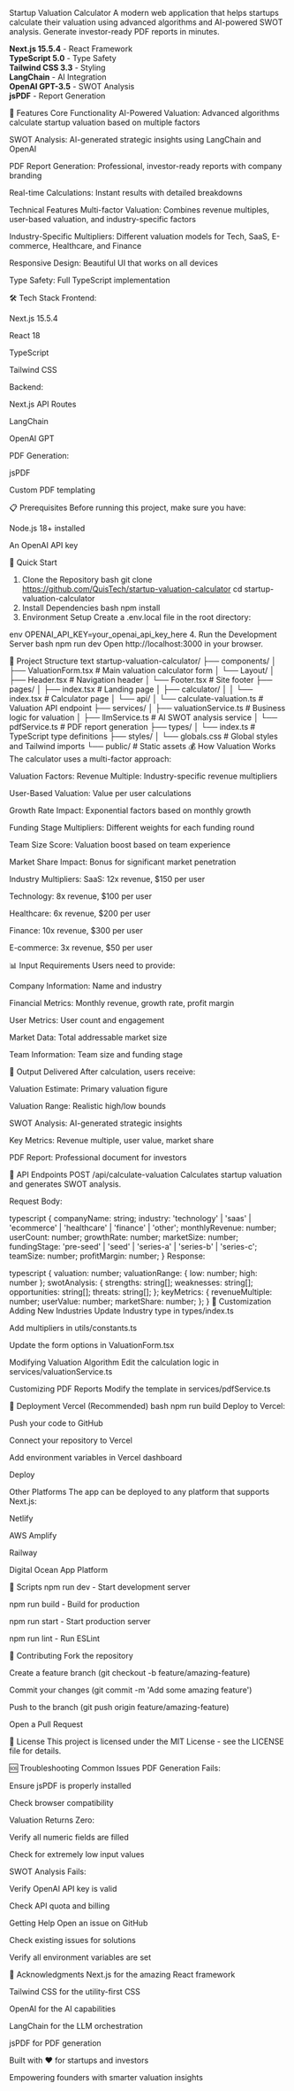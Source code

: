Startup Valuation Calculator
A modern web application that helps startups calculate their valuation using advanced algorithms and AI-powered SWOT analysis. Generate investor-ready PDF reports in minutes.

**Next.js 15.5.4** - React Framework  
**TypeScript 5.0** - Type Safety  
**Tailwind CSS 3.3** - Styling  
**LangChain** - AI Integration  
**OpenAI GPT-3.5** - SWOT Analysis  
**jsPDF** - Report Generation

🚀 Features
Core Functionality
AI-Powered Valuation: Advanced algorithms calculate startup valuation based on multiple factors

SWOT Analysis: AI-generated strategic insights using LangChain and OpenAI

PDF Report Generation: Professional, investor-ready reports with company branding

Real-time Calculations: Instant results with detailed breakdowns

Technical Features
Multi-factor Valuation: Combines revenue multiples, user-based valuation, and industry-specific factors

Industry-Specific Multipliers: Different valuation models for Tech, SaaS, E-commerce, Healthcare, and Finance

Responsive Design: Beautiful UI that works on all devices

Type Safety: Full TypeScript implementation

🛠 Tech Stack
Frontend:

Next.js 15.5.4

React 18

TypeScript

Tailwind CSS

Backend:

Next.js API Routes

LangChain

OpenAI GPT

PDF Generation:

jsPDF

Custom PDF templating

📋 Prerequisites
Before running this project, make sure you have:

Node.js 18+ installed

An OpenAI API key

🚀 Quick Start
1. Clone the Repository
bash
git clone https://github.com/QuisTech/startup-valuation-calculator
cd startup-valuation-calculator
2. Install Dependencies
bash
npm install
3. Environment Setup
Create a .env.local file in the root directory:

env
OPENAI_API_KEY=your_openai_api_key_here
4. Run the Development Server
bash
npm run dev
Open http://localhost:3000 in your browser.

📁 Project Structure
text
startup-valuation-calculator/
├── components/
│   ├── ValuationForm.tsx      # Main valuation calculator form
│   └── Layout/
│       ├── Header.tsx         # Navigation header
│       └── Footer.tsx         # Site footer
├── pages/
│   ├── index.tsx              # Landing page
│   ├── calculator/
│   │   └── index.tsx          # Calculator page
│   └── api/
│       └── calculate-valuation.ts  # Valuation API endpoint
├── services/
│   ├── valuationService.ts    # Business logic for valuation
│   ├── llmService.ts          # AI SWOT analysis service
│   └── pdfService.ts          # PDF report generation
├── types/
│   └── index.ts               # TypeScript type definitions
├── styles/
│   └── globals.css            # Global styles and Tailwind imports
└── public/                    # Static assets
💰 How Valuation Works
The calculator uses a multi-factor approach:

Valuation Factors:
Revenue Multiple: Industry-specific revenue multipliers

User-Based Valuation: Value per user calculations

Growth Rate Impact: Exponential factors based on monthly growth

Funding Stage Multipliers: Different weights for each funding round

Team Size Score: Valuation boost based on team experience

Market Share Impact: Bonus for significant market penetration

Industry Multipliers:
SaaS: 12x revenue, $150 per user

Technology: 8x revenue, $100 per user

Healthcare: 6x revenue, $200 per user

Finance: 10x revenue, $300 per user

E-commerce: 3x revenue, $50 per user

📊 Input Requirements
Users need to provide:

Company Information: Name and industry

Financial Metrics: Monthly revenue, growth rate, profit margin

User Metrics: User count and engagement

Market Data: Total addressable market size

Team Information: Team size and funding stage

🎯 Output Delivered
After calculation, users receive:

Valuation Estimate: Primary valuation figure

Valuation Range: Realistic high/low bounds

SWOT Analysis: AI-generated strategic insights

Key Metrics: Revenue multiple, user value, market share

PDF Report: Professional document for investors

🔧 API Endpoints
POST /api/calculate-valuation
Calculates startup valuation and generates SWOT analysis.

Request Body:

typescript
{
  companyName: string;
  industry: 'technology' | 'saas' | 'ecommerce' | 'healthcare' | 'finance' | 'other';
  monthlyRevenue: number;
  userCount: number;
  growthRate: number;
  marketSize: number;
  fundingStage: 'pre-seed' | 'seed' | 'series-a' | 'series-b' | 'series-c';
  teamSize: number;
  profitMargin: number;
}
Response:

typescript
{
  valuation: number;
  valuationRange: { low: number; high: number };
  swotAnalysis: {
    strengths: string[];
    weaknesses: string[];
    opportunities: string[];
    threats: string[];
  };
  keyMetrics: {
    revenueMultiple: number;
    userValue: number;
    marketShare: number;
  };
}
🎨 Customization
Adding New Industries
Update Industry type in types/index.ts

Add multipliers in utils/constants.ts

Update the form options in ValuationForm.tsx

Modifying Valuation Algorithm
Edit the calculation logic in services/valuationService.ts

Customizing PDF Reports
Modify the template in services/pdfService.ts

🚀 Deployment
Vercel (Recommended)
bash
npm run build
Deploy to Vercel:

Push your code to GitHub

Connect your repository to Vercel

Add environment variables in Vercel dashboard

Deploy

Other Platforms
The app can be deployed to any platform that supports Next.js:

Netlify

AWS Amplify

Railway

Digital Ocean App Platform

📝 Scripts
npm run dev - Start development server

npm run build - Build for production

npm run start - Start production server

npm run lint - Run ESLint

🤝 Contributing
Fork the repository

Create a feature branch (git checkout -b feature/amazing-feature)

Commit your changes (git commit -m 'Add some amazing feature')

Push to the branch (git push origin feature/amazing-feature)

Open a Pull Request

📄 License
This project is licensed under the MIT License - see the LICENSE file for details.

🆘 Troubleshooting
Common Issues
PDF Generation Fails:

Ensure jsPDF is properly installed

Check browser compatibility

Valuation Returns Zero:

Verify all numeric fields are filled

Check for extremely low input values

SWOT Analysis Fails:

Verify OpenAI API key is valid

Check API quota and billing

Getting Help
Open an issue on GitHub

Check existing issues for solutions

Verify all environment variables are set

🙏 Acknowledgments
Next.js for the amazing React framework

Tailwind CSS for the utility-first CSS

OpenAI for the AI capabilities

LangChain for the LLM orchestration

jsPDF for PDF generation

Built with ❤️ for startups and investors

Empowering founders with smarter valuation insights
